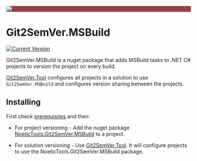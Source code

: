 ﻿---
uid: git2semver-msbuild
---

<div style="background-color:#944248;padding:0px;margin-bottom:0.5em">
  <img src="https://noetictools.github.io/Git2SemVer.MSBuild/Images/Git2SemVer_banner_840x70.png"/>
</div>

# Git2SemVer.MSBuild

[![`Current Version`](https://img.shields.io/nuget/v/NoeticTools.Git2SemVer.MSBuild?label=Git2SemVer.Msbuild)](https://www.nuget.org/packages/NoeticTools.Git2SemVer.MSBuild)

Git2SemVer.MSBuild is a nuget package that adds MSBuild tasks to .NET C# projects to version the project on every build.

[Git2SemVer.Tool](xref:git2semver-tool) configures all projects in a solution to use `Git2SemVer.MSBuild` and configures version sharing between the projects.

## Installing

First check [prerequisites](xref:prerequisites) and then:

* For project versioning - Add the nuget package [NoeticTools.Git2SemVer.MSBuild](https://www.nuget.org/packages/NoeticTools.Git2SemVer.MSBuild) to a project. 

* For solution versioning - Use [Git2SemVer.Tool](xref:git2semver-tool). It will configure projects to use the NoeticTools.Git2SemVer.MSBuild package.

